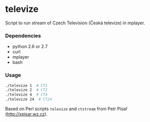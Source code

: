 # televize #
Script to run stream of Czech Television (Česká televize) in mplayer.

### Dependencies ###
 * python 2.6 or 2.7
 * curl
 * mplayer
 * bash

### Usage ###
```sh
./televize 1  # CT1
./televize 2  # CT2
./televize 4  # CT4
./televize 24  # CT24
```

Based on Perl scripts `televize` and `ctstream` from Petr Písař (http://xpisar.wz.cz).
